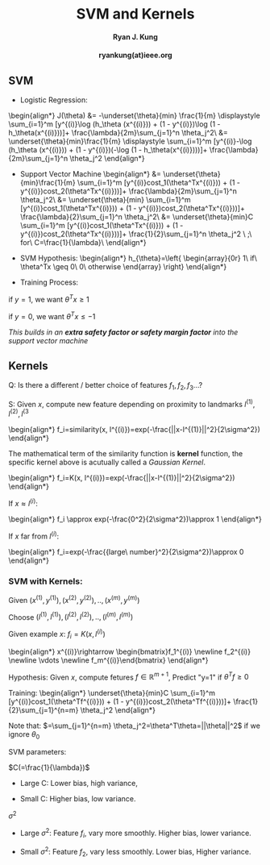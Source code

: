
<h1><center>SVM and Kernels</center></h1>
<center><h4>Ryan J. Kung</h4></center>
<center><h4>ryankung(at)ieee.org<h4></center>



## SVM


* Logistic Regression:

\begin{align*}
J(\theta) &= -\underset{\theta}{min} \frac{1}{m} \displaystyle \sum_{i=1}^m [y^{(i)}\log (h_\theta (x^{(i)})) + (1 - y^{(i)})\log (1 - h_\theta(x^{(i)}))]+ \frac{\lambda}{2m}\sum_{j=1}^n \theta_j^2\\
&= \underset{\theta}{min}\frac{1}{m} \displaystyle \sum_{i=1}^m [y^{(i)}-\log (h_\theta (x^{(i)})) + (1 - y^{(i)})(-\log (1 - h_\theta(x^{(i)})))]+ \frac{\lambda}{2m}\sum_{j=1}^n \theta_j^2
\end{align*}

* Support Vector Machine
\begin{align*}
&= \underset{\theta}{min}\frac{1}{m} \sum_{i=1}^m [y^{(i)}cost_1(\theta^Tx^{(i)})) + (1 - y^{(i)})cost_2(\theta^Tx^{(i)}))]+ \frac{\lambda}{2m}\sum_{j=1}^n \theta_j^2\\
&= \underset{\theta}{min} \sum_{i=1}^m [y^{(i)}cost_1(\theta^Tx^{(i)})) + (1 - y^{(i)})cost_2(\theta^Tx^{(i)}))]+ \frac{\lambda}{2}\sum_{j=1}^n \theta_j^2\\
&= \underset{\theta}{min}C \sum_{i=1}^m [y^{(i)}cost_1(\theta^Tx^{(i)})) + (1 - y^{(i)})cost_2(\theta^Tx^{(i)}))]+ \frac{1}{2}\sum_{j=1}^n \theta_j^2 \ ;\ for\ C=\frac{1}{\lambda}\\
\end{align*}

* SVM Hypothesis:
\begin{align*}
h_{\theta}=\left\{
\begin{array}{0r}
1\ if\ \theta^Tx \geq 0\\
0\ otherwise
\end{array}
\right\}
\end{align*}




* Training Process:

if $y=1$, we want $\theta^Tx\geq1$

if $y=0$, we want $\theta^Tx\leq-1$

*This builds in an **extra safety factor or safety margin factor** into the support vector machine*

## Kernels

Q: Is there a different / better choice of features $f_1, f_2, f_3 ...$?

S: Given $x$, compute new feature depending on proximity to landmarks $l^{(1)}, l^{(2)}, l^{(3}$

\begin{align*}
f_i=similarity(x, l^{(i)})=exp(-\frac{||x-l^{(1)}||^2}{2\sigma^2})
\end{align*}

The mathematical term of the similarity function is **kernel** function, the specific kernel above is acutually called a *Gaussian Kernel*.

\begin{align*}
f_i=K(x, l^{(i)})=exp(-\frac{||x-l^{(1)}||^2}{2\sigma^2})
\end{align*}

If $x \approx l^{(i)}$: 

\begin{align*}
f_i \approx exp(-\frac{0^2}{2\sigma^2})\approx 1 
\end{align*}

If $x$ far from $l^{(i)}$: 

\begin{align*}
f_i=exp(-\frac{{large\ number}^2}{2\sigma^2})\approx 0
\end{align*}


### SVM with Kernels:

Given $(x^{(1)}, y^{(1)}), (x^{(2)}, y^{(2)}),..,(x^{(m)}, y^{(m)})$

Choose $(l^{(1)}, l^{(1)}), (l^{(2)}, l^{(2)}),..,(l^{(m)}, l^{(m)})$

Given example $x$: $f_i=K(x,l^{(i)})$

\begin{align*}
x^{(i)}\rightarrow \begin{bmatrix}f_1^{(i)} \newline f_2^{(i)} \newline \vdots \newline f_m^{(i)}\end{bmatrix}
\end{align*}

Hypothesis: Given $x$, compute fetures $f\in \mathbb{R}^{m+1}$, Predict "y=1" if $\theta^Tf\geq0$

Training: 
\begin{align*}
\underset{\theta}{min}C \sum_{i=1}^m [y^{(i)}cost_1(\theta^Tf^{(i)})) + (1 - y^{(i)})cost_2(\theta^Tf^{(i)}))]+ \frac{1}{2}\sum_{j=1}^{n=m} \theta_j^2
\end{align*}


Note that: $=\sum_{j=1}^{n=m} \theta_j^2=\theta^T\theta=||\theta||^2$ if we ignore $\theta_0$


SVM parameters:

$C(=\frac{1}{\lambda})$

* Large C: Lower bias, high variance,

* Small C: Higher bias, low variance.

$\sigma^2$

* Large $\sigma^2$: Feature $f_i$, vary more smoothly. Higher bias, lower variance.

* Small $\sigma^2$: Feature $f_2$, vary less smoothly. Lower bias, Higher variance.


```python

```
